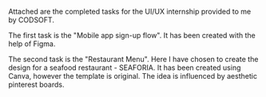 Attached are the completed tasks for the UI/UX internship provided to me by CODSOFT. 

The first task is the "Mobile app sign-up flow". It has been created with the help of Figma. 

The second task is the "Restaurant Menu". Here I have chosen to create the design for a seafood restaurant - SEAFORIA. It has been created using Canva, however the template is original. The idea is influenced by aesthetic pinterest boards.  
